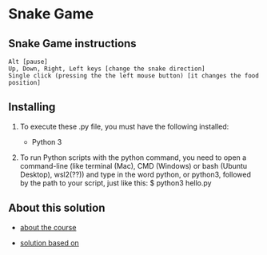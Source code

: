 # Snake Game

## Snake Game instructions

    Alt [pause]
    Up, Down, Right, Left keys [change the snake direction]
    Single click (pressing the the left mouse button) [it changes the food position]

## Installing

1. To execute these .py file, you must have the following installed:

   - Python 3

2. To run Python scripts with the python command, you need to open a command-line (like terminal (Mac), CMD (Windows) or bash (Ubuntu Desktop), wsl2(??)) and type in the word python, or python3, followed by the path to your script, just like this:
   $ python3 hello.py

## About this solution

- [about the course](https://www.linkedin.com/learning/building-the-classic-snake-game-with-python)<p>
- [solution based on](https://github.com/LinkedInLearning/snake-game-python-2896343)
